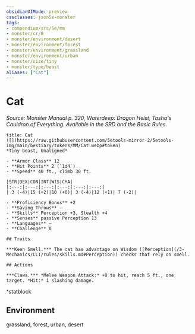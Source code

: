 ```yaml
---
obsidianUIMode: preview
cssclasses: json5e-monster
tags:
- compendium/src/5e/mm
- monster/cr/0
- monster/environment/desert
- monster/environment/forest
- monster/environment/grassland
- monster/environment/urban
- monster/size/tiny
- monster/type/beast
aliases: ["Cat"]
---
```

# Cat
*Source: Monster Manual p. 320, Waterdeep: Dragon Heist, Tasha's Cauldron of Everything. Available in the SRD and the Basic Rules.*  


```ad-statblock
title: Cat
![](https://raw.githubusercontent.com/5etools-mirror-2/5etools-img/main/bestiary/tokens/MM/Cat.webp#token)
*Tiny beast, Unaligned*

- **Armor Class** 12 
- **Hit Points** 2 (`1d4`) 
- **Speed** 40 ft., climb 30 ft.

|STR|DEX|CON|INT|WIS|CHA|
|:---:|:---:|:---:|:---:|:---:|:---:|
| 3 (-4)|15 (+2)|10 (+0)| 3 (-4)|12 (+1)| 7 (-2)|

- **Proficiency Bonus** +2
- **Saving Throws** ⏤
- **Skills** Perception +3, Stealth +4
- **Senses** passive Perception 13
- **Languages** —
- **Challenge** 0

## Traits

***Keen Smell.*** The cat has advantage on Wisdom ([Perception](/3-Mechanics/CLI/rules/skills.md#Perception)) checks that rely on smell.

## Actions

***Claws.*** *Melee Weapon Attack:* +0 to hit, reach 5 ft., one target. *Hit:* 1 slashing damage.
```
^statblock

## Environment

grassland, forest, urban, desert